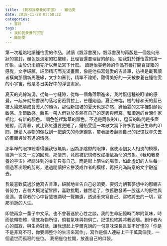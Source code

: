 ```yaml
---
title: 《我和我豢養的宇宙》 - 鍾怡雯
date: 2018-11-28 05:58:22
categories:
  - 書評
tags:
  - 我和我豢養的宇宙
  - 鍾怡雯
---
```


第一次粗略地讀鍾怡雯的作品，試讀《飄浮書房》，飄浮書房的再版是一個幾何形狀的書封，顏色是淡定的紅襯綠，比理智還要理智的顏色，給我對於鍾怡雯的第一印象，由於仍未讀完所以無法寫下什麼。
讀鍾怡雯老師的作品有種打開百寶箱的感覺，文字細膩，細節精巧而充滿畫面，像是他描寫鍾愛的吉普車，彷彿是載著讀者橫向那個新馬邊緣，文字如審判，精準不踰矩，難得美好的一天被豢養在鍾怡雯的小宇宙，他是冬日美好中的浮世畫家。
<!--more-->
夏天的光線洶湧，從每一寸縫隙，從每一個角落鑽進來，我討厭這種被盯哨的感覺，一起床就把書房的落地窗密質拉上，芒種剛過，夏至未臨，樹的綠和天的藍已被太陽燃燒成會燙人的顏色，那個新加坡的夏天也是亦然，鍾怡雯的文字裡對顏色敏感、季節敏感，新馬一帶人們對於炙熱有自己的定義與解釋，和讀過的台灣作家相比，有新的顏色。
調色盤裡繁華的顏色，不過是雨後彩虹，逗留的時間是多麽短暫，而青春，就比彩虹還要更短了。鍾怡雯這一本散文寫下許多對自己生命的叩問，鍾愛人事物的像找到一把遺失的命運鑰匙，帶著讀者翻閱自己的記憶找尋失去的畫面與曾有過的情感。

那半睜的眼神總看得讓我很無助，因為那陰鬱的眼神，遂使兩個女人相畏的模樣，經過一次又一次的回想，那情景，竟然被記憶修改成相依為命的景象。《我和我豢養的宇宙》裡關注到的並非只有自己，而是街上陌生的場景，如此虛幻的人生每一個過客出現的剪影，透過閱讀把它拼湊成作者的模樣，再把充滿詩意的文字融進去。

我最喜歡莫過於他寫吉普車，細膩地宣告自己必須要、要努力朝著夢想中的那輛吉普努力，吉普大概渴望冒險，喜歡挑戰，雖然老了，依舊散發著一股迷人的野性與豪邁。書寫者的心中智慧被顯現一覽無遺，透過車來寫自己、寫終將去的一切，寫那消逝的人生。

即使再念一輩子中文系，也不會著迷於心性之談，我的生命記憶時而攀附氣味，時而依賴物體，徹底為物所役，倘若氣味與物俱亡，記憶也終將將我毀壞。創作者內心的孤寂，與生命對話，讓我想起上李爾克說的一句意味深長且並不好懂的「你是不是非寫不可，你要調整你的生活來寫作」，寫作是個人連結上千千萬萬個我，一個遺世而孤寂的座位。
我把座位拉開，放進自己的口袋。